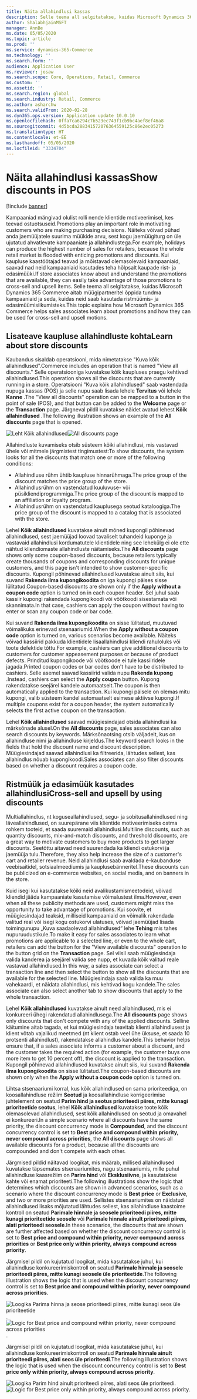```yaml
---
title: Näita allahindlusi kassas
description: Selle teema all selgitatakse, kuidas Microsoft Dynamics 365 Commerce aitab müügipartneritel õppida tundma kampaaniaid ja seda, kuidas neid saab kasutada ristmüümis- ja edasimüümisiikumisteks.
author: ShalabhjainMSFT
manager: AnnBe
ms.date: 05/05/2020
ms.topic: article
ms.prod: ''
ms.service: dynamics-365-Commerce
ms.technology: ''
ms.search.form: ''
audience: Application User
ms.reviewer: josaw
ms.search.scope: Core, Operations, Retail, Commerce
ms.custom: ''
ms.assetid: ''
ms.search.region: global
ms.search.industry: Retail, Commerce
ms.author: asharchw
ms.search.validFrom: 2020-02-28
ms.dyn365.ops.version: Application update 10.0.10
ms.openlocfilehash: 0ffa7ca6294c7b523ec743f1cb9bc4aef8ef46a8
ms.sourcegitcommit: 4d5bcda288341572076364559125c86e2ec05273
ms.translationtype: HT
ms.contentlocale: et-EE
ms.lasthandoff: 05/05/2020
ms.locfileid: "3334704"
---
```

# <a name="show-discounts-in-pos"></a><span data-ttu-id="d6026-103">Näita allahindlusi kassas</span><span class="sxs-lookup"><span data-stu-id="d6026-103">Show discounts in POS</span></span>

[!include [banner](includes/banner.md)]

<span data-ttu-id="d6026-104">Kampaaniad mängivad olulist rolli nende klientide motiveerimisel, kes teevad ostuotsuseid.</span><span class="sxs-lookup"><span data-stu-id="d6026-104">Promotions play an important role in motivating customers who are making purchasing decisions.</span></span> <span data-ttu-id="d6026-105">Näiteks võivad pühad anda jaemüüjatele suurima müükide arvu, sest kogu jaemüügiturg on üle ujutatud ahvatlevate kampaaniate ja allahindlustega.</span><span class="sxs-lookup"><span data-stu-id="d6026-105">For example, holidays can produce the highest number of sales for retailers, because the whole retail market is flooded with enticing promotions and discounts.</span></span> <span data-ttu-id="d6026-106">Kui kaupluse kaastöötajad teavad ja mõistavad olemasolevaid kampaaniaid, saavad nad neid kampaaniaid kasutades teha hõlpsalt kaupade rist- ja edasimüüki.</span><span class="sxs-lookup"><span data-stu-id="d6026-106">If store associates know about and understand the promotions that are available, they can easily take advantage of those promotions to cross-sell and upsell items.</span></span> <span data-ttu-id="d6026-107">Selle teema all selgitatakse, kuidas Microsoft Dynamics 365 Commerce aitab müügipartneritel õppida tundma kampaaniaid ja seda, kuidas neid saab kasutada ristmüümis- ja edasimüümisiikumisteks.</span><span class="sxs-lookup"><span data-stu-id="d6026-107">This topic explains how Microsoft Dynamics 365 Commerce helps sales associates learn about promotions and how they can be used for cross-sell and upsell motions.</span></span>

## <a name="learn-about-store-discounts"></a><span data-ttu-id="d6026-108">Lisateave kaupluse allahindluste kohta</span><span class="sxs-lookup"><span data-stu-id="d6026-108">Learn about store discounts</span></span>

<span data-ttu-id="d6026-109">Kaubandus sisaldab operatsiooni, mida nimetatakse "Kuva kõik allahindlused".</span><span class="sxs-lookup"><span data-stu-id="d6026-109">Commerce includes an operation that is named "View all discounts."</span></span> <span data-ttu-id="d6026-110">Selle operatsiooniga kuvatakse kõik kaupluses praegu kehtivad allahindlused.</span><span class="sxs-lookup"><span data-stu-id="d6026-110">This operation shows all the discounts that are currently running in a store.</span></span> <span data-ttu-id="d6026-111">Operatsiooni "Kuva kõik allahindlused" saab vastendada nupuga kassas (POS) ja selle nupu saab lisada lehele **Tervitus** või lehele **Kanne** .</span><span class="sxs-lookup"><span data-stu-id="d6026-111">The "View all discounts" operation can be mapped to a button in the point of sale (POS), and that button can be added to the **Welcome** page or the **Transaction** page.</span></span> <span data-ttu-id="d6026-112">Järgneval pildil kuvatakse näidet avatud lehest **Kõik allahindlused** .</span><span class="sxs-lookup"><span data-stu-id="d6026-112">The following illustration shows an example of the **All discounts** page that is opened.</span></span>

<span data-ttu-id="d6026-113">![Leht Kõik allahindlused](./media/View_all_discounts.png "Leht Kõik allahindlused")</span><span class="sxs-lookup"><span data-stu-id="d6026-113">![All discounts page](./media/View_all_discounts.png "All discounts page")</span></span>

<span data-ttu-id="d6026-114">Allahindluste kuvamiseks otsib süsteem kõiki allahindlusi, mis vastavad ühele või mitmele järgmistest tingimustest:</span><span class="sxs-lookup"><span data-stu-id="d6026-114">To show discounts, the system looks for all the discounts that match one or more of the following conditions:</span></span>

- <span data-ttu-id="d6026-115">Allahindluse rühm ühtib kaupluse hinnarühmaga.</span><span class="sxs-lookup"><span data-stu-id="d6026-115">The price group of the discount matches the price group of the store.</span></span>
- <span data-ttu-id="d6026-116">Allahindlusrühm on vastendatud kuuluvuse- või püsikliendiprogrammiga.</span><span class="sxs-lookup"><span data-stu-id="d6026-116">The price group of the discount is mapped to an affiliation or loyalty program.</span></span>
- <span data-ttu-id="d6026-117">Allahindlusrühm on vastendatud kauplusega seotud kataloogiga.</span><span class="sxs-lookup"><span data-stu-id="d6026-117">The price group of the discount is mapped to a catalog that is associated with the store.</span></span>

<span data-ttu-id="d6026-118">Lehel **Kõik allahindlused** kuvatakse ainult mõned kupongil põhinevad allahindlused, sest jaemüüjad loovad tavaliselt tuhandeid kuponge ja vastavaid allahindlusi kordumatutele klientidele ning see lehekülg ei ole ette nähtud kliendiomaste allahindluste näitamiseks.</span><span class="sxs-lookup"><span data-stu-id="d6026-118">The **All discounts** page shows only some coupon-based discounts, because retailers typically create thousands of coupons and corresponding discounts for unique customers, and this page isn't intended to show customer-specific discounts.</span></span> <span data-ttu-id="d6026-119">Kupongil põhinevad allahindlused kuvatakse ainult siis, kui suvand **Rakenda ilma kupongikoodita** on iga kupongi päises sisse lülitatud.</span><span class="sxs-lookup"><span data-stu-id="d6026-119">Coupon-based discounts are shown only if the **Apply without a coupon code** option is turned on in each coupon header.</span></span> <span data-ttu-id="d6026-120">Sel juhul saab kassiir kupongi rakendada kupongikoodi või vöötkoodi sisestamata või skannimata.</span><span class="sxs-lookup"><span data-stu-id="d6026-120">In that case, cashiers can apply the coupon without having to enter or scan any coupon code or bar code.</span></span>

<span data-ttu-id="d6026-121">Kui suvand **Rakenda ilma kupongikoodita** on sisse lülitatud, muutuvad võimalikuks erinevad stsenaariumid.</span><span class="sxs-lookup"><span data-stu-id="d6026-121">When the **Apply without a coupon code** option is turned on, various scenarios become available.</span></span> <span data-ttu-id="d6026-122">Näiteks võivad kassiirid pakkuda klientidele lisaallahindlusi kliendi rahuloluks või toote defektide tõttu.</span><span class="sxs-lookup"><span data-stu-id="d6026-122">For example, cashiers can give additional discounts to customers for customer appeasement purposes or because of product defects.</span></span> <span data-ttu-id="d6026-123">Prinditud kupongikoode või vöötkoode ei tule kassiiridele jagada.</span><span class="sxs-lookup"><span data-stu-id="d6026-123">Printed coupon codes or bar codes don't have to be distributed to cashiers.</span></span> <span data-ttu-id="d6026-124">Selle asemel saavad kassiirid valida nupu **Rakenda kupong** .</span><span class="sxs-lookup"><span data-stu-id="d6026-124">Instead, cashiers can select the **Apply coupon** button.</span></span> <span data-ttu-id="d6026-125">Kupong rakendatakse seejärel kandele automaatselt.</span><span class="sxs-lookup"><span data-stu-id="d6026-125">The coupon is then automatically applied to the transaction.</span></span> <span data-ttu-id="d6026-126">Kui kupongi päisele on olemas mitu kupongi, valib süsteem kandel automaatselt esimese aktiivse kupongi.</span><span class="sxs-lookup"><span data-stu-id="d6026-126">If multiple coupons exist for a coupon header, the system automatically selects the first active coupon on the transaction.</span></span>

<span data-ttu-id="d6026-127">Lehel **Kõik allahindlused** saavad müügiesindajad otsida allahindlusi ka märksõnade alusel.</span><span class="sxs-lookup"><span data-stu-id="d6026-127">On the **All discounts** page, sales associates can also search discounts by keywords.</span></span> <span data-ttu-id="d6026-128">Märksõnaotsing otsib väljadelt, kus on allahindluse nimi ja allahindluse kirjeldus.</span><span class="sxs-lookup"><span data-stu-id="d6026-128">The keyword search looks in the fields that hold the discount name and discount description.</span></span> <span data-ttu-id="d6026-129">Müügiesindajad saavad allahindlusi ka filtreerida, lähtudes sellest, kas allahindlus nõuab kupongikoodi.</span><span class="sxs-lookup"><span data-stu-id="d6026-129">Sales associates can also filter discounts based on whether a discount requires a coupon code.</span></span>

## <a name="cross-sell-and-upsell-by-using-discounts"></a><span data-ttu-id="d6026-130">Ristmüük ja edasimüük kasutades allahindlusi</span><span class="sxs-lookup"><span data-stu-id="d6026-130">Cross-sell and upsell by using discounts</span></span>

<span data-ttu-id="d6026-131">Multiallahindlus, nt koguseallahindlused, segu- ja sobitusallahindlused ning läveallahindlused, on suurepärane viis klientide motiveerimiseks ostma rohkem tooteid, et saada suuremaid allahindlusi.</span><span class="sxs-lookup"><span data-stu-id="d6026-131">Multiline discounts, such as quantity discounts, mix-and-match discounts, and threshold discounts, are a great way to motivate customers to buy more products to get larger discounts.</span></span> <span data-ttu-id="d6026-132">Seetõttu aitavad need suurendada ka kliendi ostukorvi ja jaemüüja tulu.</span><span class="sxs-lookup"><span data-stu-id="d6026-132">Therefore, they also help increase the size of a customer's cart and retailer revenue.</span></span> <span data-ttu-id="d6026-133">Neid allahindlusi saab avaldada e-kaubanduse veebisaitidel, sotsiaalmeediumis ja kauplusebänneritel.</span><span class="sxs-lookup"><span data-stu-id="d6026-133">These discounts can be publicized on e-commerce websites, on social media, and on banners in the store.</span></span>

<span data-ttu-id="d6026-134">Kuid isegi kui kasutatakse kõiki neid avalikustamismeetodeid, võivad kliendid jääda kampaaniate kasutamise võimalustest ilma.</span><span class="sxs-lookup"><span data-stu-id="d6026-134">However, even when all these publicity methods are used, customers might miss the opportunity to take advantage of promotions.</span></span> <span data-ttu-id="d6026-135">Kui soovite, et müügiesindajad teaksid, milliseid kampaaniaid on võimalik rakendada valitud real või isegi kogu ostukorvi ulatuses, võivad jaemüüjad lisada toimingunupu „Kuva saadaolevad allahindlused“ lehe **Tehing** mis tahes nupuruudustikule.</span><span class="sxs-lookup"><span data-stu-id="d6026-135">To make it easy for sales associates to learn what promotions are applicable to a selected line, or even to the whole cart, retailers can add the button for the "View available discounts" operation to the button grid on the **Transaction** page.</span></span> <span data-ttu-id="d6026-136">Sel viisil saab müügiesindaja valida kanderea ja seejärel valida see nupp, et kuvada kõik valitud reale vastavad allahindlused.</span><span class="sxs-lookup"><span data-stu-id="d6026-136">In this way, a sales associate can select a transaction line and then select the button to show all the discounts that are available for the selected line.</span></span> <span data-ttu-id="d6026-137">Müügiesindaja saab valida ka muu vahekaardi, et näidata allahindlusi, mis kehtivad kogu kandele.</span><span class="sxs-lookup"><span data-stu-id="d6026-137">The sales associate can also select another tab to show discounts that apply to the whole transaction.</span></span>

<span data-ttu-id="d6026-138">Lehel **Kõik allahindlused** kuvatakse ainult need allahindlused, mis ei konkureeri ühegi rakendatud allahindlusega.</span><span class="sxs-lookup"><span data-stu-id="d6026-138">The **All discounts** page shows only discounts that don't compete with any of the applied discounts.</span></span> <span data-ttu-id="d6026-139">Selline käitumine aitab tagada, et kui müügiesindaja teavitab klienti allahindlusest ja klient võtab vajalikud meetmed (nt klient ostab veel ühe üksuse, et saada 10 protsenti allahindlust), rakendatakse allahindlus kandele.</span><span class="sxs-lookup"><span data-stu-id="d6026-139">This behavior helps ensure that, if a sales associate informs a customer about a discount, and the customer takes the required action (for example, the customer buys one more item to get 10 percent off), the discount is applied to the transaction.</span></span> <span data-ttu-id="d6026-140">Kupongil põhinevad allahindlused kuvatakse ainult siis, kui suvand **Rakenda ilma kupongikoodita** on sisse lülitatud.</span><span class="sxs-lookup"><span data-stu-id="d6026-140">The coupon-based discounts are shown only when the **Apply without a coupon code** option is turned on.</span></span>

<span data-ttu-id="d6026-141">Lihtsa stsenaariumi korral, kus kõik allahindlused on sama prioriteediga, on koosallahindluse režiim **Seotud** ja koosallahindluse korrigeerimise juhtelement on seatud **Parim hind ja seotus prioriteedi piires, mitte kunagi prioriteetide seotus**, lehel **Kõik allahindlused** kuvatakse toote kõik olemasolevad allahindlused, sest kõik allahindlused on seotud ja omavahel ei konkureeri.</span><span class="sxs-lookup"><span data-stu-id="d6026-141">In a simple scenario where all discounts have the same priority, the discount concurrency mode is **Compounded**, and the discount concurrency control is set to **Best price and compound within priority, never compound across priorities**, the **All discounts** page shows all available discounts for a product, because all the discounts are compounded and don't compete with each other.</span></span>

<span data-ttu-id="d6026-142">Järgmised pildid näitavad loogikat, mis määrab, millised allahindlused kuvatakse täpsemates stsenaariumites, nagu stsenaariumis, mille puhul allahindluse kaasrežiim on **Parim hind** või **Eksklusiivne**, ja kasutatakse kahte või enamat prioriteeti.</span><span class="sxs-lookup"><span data-stu-id="d6026-142">The following illustrations show the logic that determines which discounts are shown in advanced scenarios, such as a scenario where the discount concurrency mode is **Best price** or **Exclusive**, and two or more priorities are used.</span></span> <span data-ttu-id="d6026-143">Sellistes stsenaariumites on näidatud allahindlused lisaks mõjutatud lähtudes sellest, kas allahindluse kaastoime kontroll on seatud **Parimale hinnale ja seosele prioriteedi piires, mitte kunagi prioriteetide seosele** või **Parimale hinnale ainult prioriteedi piires, alati prioriteedi seosele**.</span><span class="sxs-lookup"><span data-stu-id="d6026-143">In these scenarios, the discounts that are shown are further affected based on whether the discount concurrency control is set to **Best price and compound within priority, never compound across priorities** or **Best price only within priority, always compound across priority**.</span></span>

<span data-ttu-id="d6026-144">Järgmisel pildil on kujutatud loogikat, mida kasutatakse juhul, kui allahindluse konkureerimiskontroll on seatud **Parimale hinnale ja seosele prioriteedi piires, mitte kunagi seosele üle prioriteetide**.</span><span class="sxs-lookup"><span data-stu-id="d6026-144">The following illustration shows the logic that is used when the discount concurrency control is set to **Best price and compound within priority, never compound across priorities**.</span></span>

<span data-ttu-id="d6026-145">![Loogika Parima hinna ja seose prioriteedi piires, mitte kunagi seos üle prioriteetide](./media/Model_1.png "Loogika Parim hind ja seos prioriteedi piires, mitte kunagi seos üle prioriteetide").</span><span class="sxs-lookup"><span data-stu-id="d6026-145">![Logic for Best price and compound within priority, never compound across priorities](./media/Model_1.png "Logic for Best price and compound within priority, never compound across priorities").</span></span>

<span data-ttu-id="d6026-146">Järgmisel pildil on kujutatud loogikat, mida kasutatakse juhul, kui allahindluse konkureerimiskontroll on seatud **Parimale hinnale ainult prioriteedi piires, alati seos üle prioriteedi**.</span><span class="sxs-lookup"><span data-stu-id="d6026-146">The following illustration shows the logic that is used when the discount concurrency control is set to **Best price only within priority, always compound across priority**.</span></span>

<span data-ttu-id="d6026-147">![Loogika Parim hind ainult prioriteedi piires, alati seos üle prioriteedi](./media/Model_2.png "Loogika Parim hind ainult prioriteedi piires, alati seos üle prioriteedi").</span><span class="sxs-lookup"><span data-stu-id="d6026-147">![Logic for Best price only within priority, always compound across priority](./media/Model_2.png "Logic for Best price only within priority, always compound across priority").</span></span>
